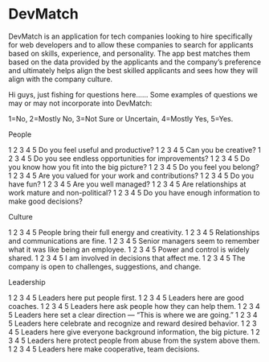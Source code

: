 # DevMatch
DevMatch is an application for tech companies looking to hire specifically for web developers and to allow these companies to search for applicants based on skills, experience, and personality. The app best matches them based on the data provided by the applicants and the company’s preference and ultimately helps align the best skilled applicants and sees how they will align with the company culture.


Hi guys, just fishing for questions here......
Some examples of questions we may or may not incorporate into DevMatch:

1=No,  2=Mostly No,   3=Not Sure or Uncertain,  4=Mostly Yes,  5=Yes.

People

1   2   3   4   5   Do you feel useful and productive?
1   2   3   4   5   Can you be creative?
1   2   3   4   5   Do you see endless opportunities for improvements?
1   2   3   4   5   Do you know how you fit into the big picture?
1   2   3   4   5   Do you feel you belong?
1   2   3   4   5   Are you valued for your work and contributions?
1   2   3   4   5   Do you have fun?
1   2   3   4   5   Are you well managed?
1   2   3   4   5   Are relationships at work mature and non-political?
1   2   3   4   5   Do you have enough information to make good decisions?

Culture

1   2   3   4   5   People bring their full energy and creativity.
1   2   3   4   5   Relationships and communications are fine.
1   2   3   4   5   Senior managers seem to remember what it was like being an employee.
1   2   3   4   5   Power and control is widely shared.
1   2   3   4   5   I am involved in decisions that affect me.
1   2   3   4   5   The company is open to challenges, suggestions, and change.

Leadership

1   2   3   4   5   Leaders here put people first.
1   2   3   4   5   Leaders here are good coaches.
1   2   3   4   5   Leaders here ask people how they can help them.
1   2   3   4   5   Leaders here set a clear direction — “This is where we are going.”
1   2   3   4   5   Leaders here celebrate and recognize and reward desired behavior.
1   2   3   4   5   Leaders here give everyone background information, the big picture.
1   2   3   4   5   Leaders here protect people from abuse from the system above them.
1   2   3   4   5   Leaders here make cooperative, team decisions.

